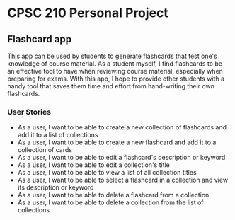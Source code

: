 # CPSC 210 Personal Project

## Flashcard app

This app can be used by students to generate flashcards that test one's knowledge of course material. As a student
myself, I find flashcards to be an effective tool to have when reviewing course material, especially when preparing
for exams. With this app, I hope to provide other students with a handy tool that saves them time and effort from 
hand-writing their own flashcards.

### User Stories

- As a user, I want to be able to create a new collection of flashcards and add it to a list of collections
- As a user, I want to be able to create a new flashcard and add it to a collection of cards
- As a user, I want to be able to edit a flashcard's description or keyword
- As a user, I want to be able to edit a collection's title
- As a user, I want to be able to view a list of all collection titles
- As a user, I want to be able to select a flashcard in a collection and view its description or keyword
- As a user, I want to be able to delete a flashcard from a collection
- As a user, I want to be able to delete a collection from the list of collections